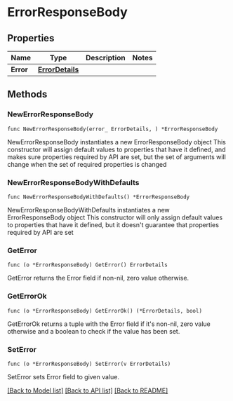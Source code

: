 # ErrorResponseBody

## Properties

Name | Type | Description | Notes
------------ | ------------- | ------------- | -------------
**Error** | [**ErrorDetails**](ErrorDetails.md) |  | 

## Methods

### NewErrorResponseBody

`func NewErrorResponseBody(error_ ErrorDetails, ) *ErrorResponseBody`

NewErrorResponseBody instantiates a new ErrorResponseBody object
This constructor will assign default values to properties that have it defined,
and makes sure properties required by API are set, but the set of arguments
will change when the set of required properties is changed

### NewErrorResponseBodyWithDefaults

`func NewErrorResponseBodyWithDefaults() *ErrorResponseBody`

NewErrorResponseBodyWithDefaults instantiates a new ErrorResponseBody object
This constructor will only assign default values to properties that have it defined,
but it doesn't guarantee that properties required by API are set

### GetError

`func (o *ErrorResponseBody) GetError() ErrorDetails`

GetError returns the Error field if non-nil, zero value otherwise.

### GetErrorOk

`func (o *ErrorResponseBody) GetErrorOk() (*ErrorDetails, bool)`

GetErrorOk returns a tuple with the Error field if it's non-nil, zero value otherwise
and a boolean to check if the value has been set.

### SetError

`func (o *ErrorResponseBody) SetError(v ErrorDetails)`

SetError sets Error field to given value.



[[Back to Model list]](../README.md#documentation-for-models) [[Back to API list]](../README.md#documentation-for-api-endpoints) [[Back to README]](../README.md)


